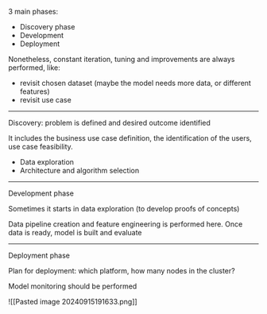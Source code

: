 
3 main phases:

- Discovery phase
- Development
- Deployment

Nonetheless, constant iteration, tuning and improvements are always performed, like:

- revisit chosen dataset (maybe the model needs more data, or different features)
- revisit use case

---

Discovery: problem is defined and desired outcome identified

It includes the business use case definition, the identification of the users, use case feasibility.
- Data exploration
- Architecture and algorithm selection

---

Development phase

Sometimes it starts in data exploration (to develop proofs of concepts)

Data pipeline creation and feature engineering is performed here.
Once data is ready, model is built and evaluate

---

Deployment phase

Plan for deployment: which platform, how many nodes in the cluster?

Model monitoring should be performed

![[Pasted image 20240915191633.png]]

